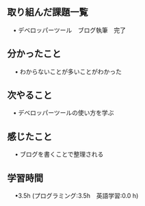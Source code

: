 ## 取り組んだ課題一覧

 　• デベロッパーツール　ブログ執筆　完了

## 分かったこと

　 • わからないことが多いことがわかった

## 次やること　
           
 　• デベロッパーツールの使い方を学ぶ

## 感じたこと

　 • ブログを書くことで整理される

## 学習時間

　 •3.5h (プログラミング:3.5h　英語学習:0.0 h)